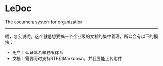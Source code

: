 # LeDoc
The document system for organization

-----

唔，怎么说呢，这个就是想要搞一个企业级的文档的集中管理，所以会有以下的模块：

* 用户：认证体系和权限体系
* 文档：需要同时支持RTF和Markdown，并且要能上传附件
